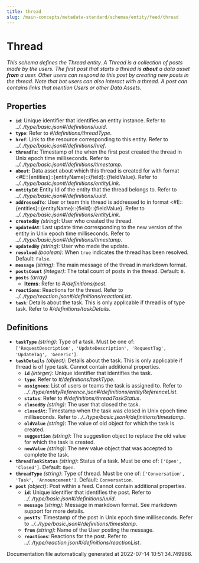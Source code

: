 ```yaml
---
title: thread
slug: /main-concepts/metadata-standard/schemas/entity/feed/thread
---
```


# Thread

*This schema defines the Thread entity. A Thread is a collection of posts made by the users. The first post that starts a thread is **about** a data asset **from** a user. Other users can respond to this post by creating new posts in the thread. Note that bot users can also interact with a thread. A post can contains links that mention Users or other Data Assets.*

## Properties

- **`id`**: Unique identifier that identifies an entity instance. Refer to *../../type/basic.json#/definitions/uuid*.
- **`type`**: Refer to *#/definitions/threadType*.
- **`href`**: Link to the resource corresponding to this entity. Refer to *../../type/basic.json#/definitions/href*.
- **`threadTs`**: Timestamp of the when the first post created the thread in Unix epoch time milliseconds. Refer to *../../type/basic.json#/definitions/timestamp*.
- **`about`**: Data asset about which this thread is created for with format <#E::{entities}::{entityName}::{field}::{fieldValue}. Refer to *../../type/basic.json#/definitions/entityLink*.
- **`entityId`**: Entity Id of the entity that the thread belongs to. Refer to *../../type/basic.json#/definitions/uuid*.
- **`addressedTo`**: User or team this thread is addressed to in format <#E::{entities}::{entityName}::{field}::{fieldValue}. Refer to *../../type/basic.json#/definitions/entityLink*.
- **`createdBy`** *(string)*: User who created the thread.
- **`updatedAt`**: Last update time corresponding to the new version of the entity in Unix epoch time milliseconds. Refer to *../../type/basic.json#/definitions/timestamp*.
- **`updatedBy`** *(string)*: User who made the update.
- **`resolved`** *(boolean)*: When `true` indicates the thread has been resolved. Default: `False`.
- **`message`** *(string)*: The main message of the thread in markdown format.
- **`postsCount`** *(integer)*: The total count of posts in the thread. Default: `0`.
- **`posts`** *(array)*
  - **Items**: Refer to *#/definitions/post*.
- **`reactions`**: Reactions for the thread. Refer to *../../type/reaction.json#/definitions/reactionList*.
- **`task`**: Details about the task. This is only applicable if thread is of type task. Refer to *#/definitions/taskDetails*.
## Definitions

- **`taskType`** *(string)*: Type of a task. Must be one of: `['RequestDescription', 'UpdateDescription', 'RequestTag', 'UpdateTag', 'Generic']`.
- **`taskDetails`** *(object)*: Details about the task. This is only applicable if thread is of type task. Cannot contain additional properties.
  - **`id`** *(integer)*: Unique identifier that identifies the task.
  - **`type`**: Refer to *#/definitions/taskType*.
  - **`assignees`**: List of users or teams the task is assigned to. Refer to *../../type/entityReference.json#/definitions/entityReferenceList*.
  - **`status`**: Refer to *#/definitions/threadTaskStatus*.
  - **`closedBy`** *(string)*: The user that closed the task.
  - **`closedAt`**: Timestamp when the task was closed in Unix epoch time milliseconds. Refer to *../../type/basic.json#/definitions/timestamp*.
  - **`oldValue`** *(string)*: The value of old object for which the task is created.
  - **`suggestion`** *(string)*: The suggestion object to replace the old value for which the task is created.
  - **`newValue`** *(string)*: The new value object that was accepted to complete the task.
- **`threadTaskStatus`** *(string)*: Status of a task. Must be one of: `['Open', 'Closed']`. Default: `Open`.
- **`threadType`** *(string)*: Type of thread. Must be one of: `['Conversation', 'Task', 'Announcement']`. Default: `Conversation`.
- **`post`** *(object)*: Post within a feed. Cannot contain additional properties.
  - **`id`**: Unique identifier that identifies the post. Refer to *../../type/basic.json#/definitions/uuid*.
  - **`message`** *(string)*: Message in markdown format. See markdown support for more details.
  - **`postTs`**: Timestamp of the post in Unix epoch time milliseconds. Refer to *../../type/basic.json#/definitions/timestamp*.
  - **`from`** *(string)*: Name of the User posting the message.
  - **`reactions`**: Reactions for the post. Refer to *../../type/reaction.json#/definitions/reactionList*.


Documentation file automatically generated at 2022-07-14 10:51:34.749986.
